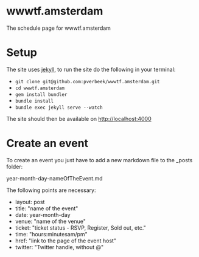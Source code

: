 wwwtf.amsterdam
=============

The schedule page for wwwtf.amsterdam

Setup
=====

The site uses [jekyll](http://jekyllrb.com), to run the site do the following in your
terminal:

* `git clone git@github.com:pverbeek/wwwtf.amsterdam.git`
* `cd wwwtf.amsterdam`
* `gem install bundler`
* `bundle install`
* `bundle exec jekyll serve --watch`

The site should then be available on [http://localhost:4000](http://localhost:4000)

Create an event
===============

To create an event you just have to add a new markdown file to the _posts folder:

year-month-day-nameOfTheEvent.md

The following points are necessary:

* layout: post
* title: "name of the event"
* date: year-month-day
* venue: "name of the venue"
* ticket: "ticket status - RSVP, Register, Sold out, etc."
* time: "hours:minutesam/pm"
* href: "link to the page of the event host"
* twitter: "Twitter handle, without @"
